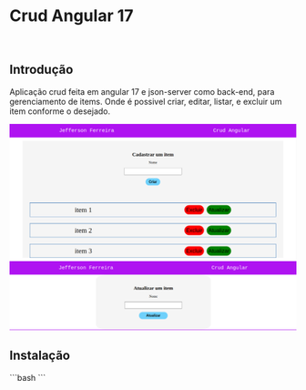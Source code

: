 <h1>Crud Angular 17</h1>
<br>
<h2>Introdução</h2>

Aplicação crud feita em angular 17 e json-server como back-end, para gerenciamento de items. Onde
é possivel criar, editar, listar, e excluir um item conforme o desejado.

<img src="/imgs/Screenshot from 2025-01-10 21-17-20.png">
<br>
<img src="/imgs/Screenshot from 2025-01-10 21-16-03.png">
<br>


<h2>Instalação</h2>
```bash
```



